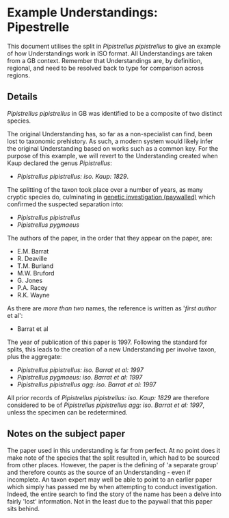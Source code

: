 # Example Understandings: Pipestrelle
This document utilises the split in *Pipistrellus pipistrellus* to give an example of how Understandings work in ISO format. All Understandings are taken from a GB context. Remember that Understandings are, by definition, regional, and need to be resolved back to type for comparison across regions.

## Details
*Pipistrellus pipistrellus* in GB was identified to be a composite of two distinct species.

The original Understanding has, so far as a non-specialist can find, been lost to taxonomic prehistory. As such, a modern system would likely infer the original Understanding based on works such as a common key. For the purpose of this example, we will revert to the Understanding created when Kaup declared the genus *Pipistrellus*:

- *Pipistrellus pipistrellus: iso. Kaup: 1829*.

The splitting of the taxon took place over a number of years, as many cryptic species do, culminating in [genetic investigation (paywalled)](https://doi.org/10.1038/387138b0) which confirmed the suspected separation into:

- *Pipistrellus pipistrellus*
- *Pipistrellus pygmaeus*

The authors of the paper, in the order that they appear on the paper, are:

- E.M. Barrat
- R. Deaville
- T.M. Burland
- M.W. Bruford
- G. Jones
- P.A. Racey
- R.K. Wayne

As there are *more than two* names, the reference is written as '*first author* et al':

- Barrat et al

The year of publication of this paper is 1997. Following the standard for splits, this leads to the creation of a new Understanding per involve taxon, plus the aggregate:

- *Pipistrellus pipistrellus: iso. Barrat et al: 1997*
- *Pipistrellus pygmaeus: iso. Barrat et al: 1997*
- *Pipistrellus pipistrellus agg: iso. Barrat et al: 1997*

All prior records of *Pipistrellus pipistrellus: iso. Kaup: 1829* are therefore considered to be of *Pipistrellus pipistrellus agg: iso. Barrat et al: 1997*, unless the specimen can be redetermined.

## Notes on the subject paper
The paper used in this understanding is far from perfect. At no point does it make note of the species that the split resulted in, which had to be sourced from other places. However, the paper is the defining of 'a separate group' and therefore counts as the source of an Understanding - even if incomplete. An taxon expert may well be able to point to an earlier paper which simply has passed me by when attempting to conduct investigation. Indeed, the entire search to find the story of the name has been a delve into fairly 'lost' information. Not in the least due to the paywall that this paper sits behind.
